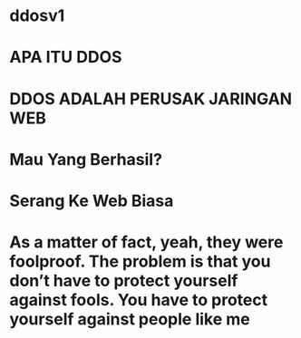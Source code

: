 # ddosv1

# APA ITU DDOS
# DDOS ADALAH PERUSAK JARINGAN WEB
# Mau Yang Berhasil?
# Serang Ke Web Biasa


# As a matter of fact, yeah, they were foolproof. The problem is that you don’t have to protect yourself against fools. You have to protect yourself against people like me
